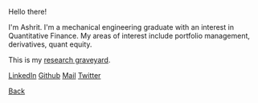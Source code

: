 Hello there!

I'm Ashrit. I'm a mechanical engineering graduate with an interest in Quantitative Finance. My areas of interest include portfolio management, derivatives, quant equity.

This is my [research graveyard](https://www.valuewalk.com/2020/06/jim-oshaughnessy-asset-management/). 

[LinkedIn](./index.md)
[Github](./index.md)
[Mail](./index.md)
[Twitter](./index.mds)



[Back](index.md)
